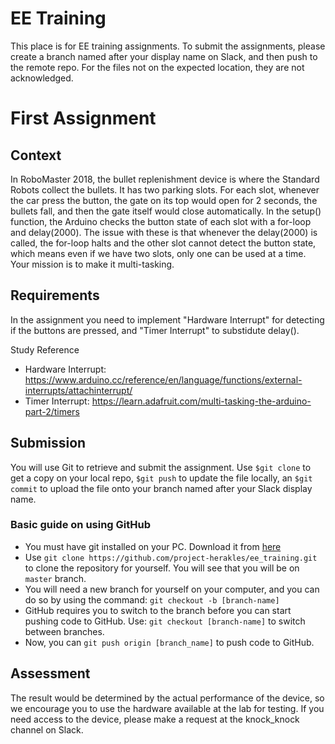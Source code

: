 # EE Training
  This place is for EE training assignments. To submit the assignments, please create a branch named after your display name on Slack, and then push to the remote repo. For the files not on the expected location, they are not acknowledged.

# First Assignment

## Context
In RoboMaster 2018, the bullet replenishment device is where the Standard Robots collect the bullets. It has two parking slots. For each slot, whenever the car press the button, the gate on its top would open for 2 seconds, the bullets fall, and then the gate itself would close automatically. 
  In the setup() function, the Arduino checks the button state of each slot with a for-loop and delay(2000). The issue with these is that whenever the delay(2000) is called, the for-loop halts and the other slot cannot detect the button state, which means even if we have two slots, only one can be used at a time. Your mission is to make it multi-tasking.

## Requirements
In the assignment you need to implement "Hardware Interrupt" for detecting if the buttons are pressed, and "Timer Interrupt" to substidute delay(). 

Study Reference
  - Hardware Interrupt: https://www.arduino.cc/reference/en/language/functions/external-interrupts/attachinterrupt/
  - Timer Interrupt: https://learn.adafruit.com/multi-tasking-the-arduino-part-2/timers
  
  
## Submission
You will use Git to retrieve and submit the assignment.  Use `$git clone` to get a copy on your local repo, `$git push` to update the file locally, an `$git commit` to upload the file onto your branch named after your Slack display name.


### Basic guide on using GitHub
* You must have git installed on your PC. Download it from [here](https://git-scm.com/)
* Use `git clone https://github.com/project-herakles/ee_training.git` to clone the repository for yourself. You will see that you will be on `master` branch.
* You will need a new branch for yourself on your computer, and you can do so by using the command: `git checkout -b [branch-name]`
* GitHub requires you to switch to the branch before you can start pushing code to GitHub. Use: `git checkout [branch-name]` to switch between branches.
* Now, you can `git push origin [branch_name]` to push code to GitHub.

## Assessment
The result would be determined by the actual performance of the device, so we encourage you to use the hardware available at the lab for testing. If you need access to the device, please make a request at the knock_knock channel on Slack.
